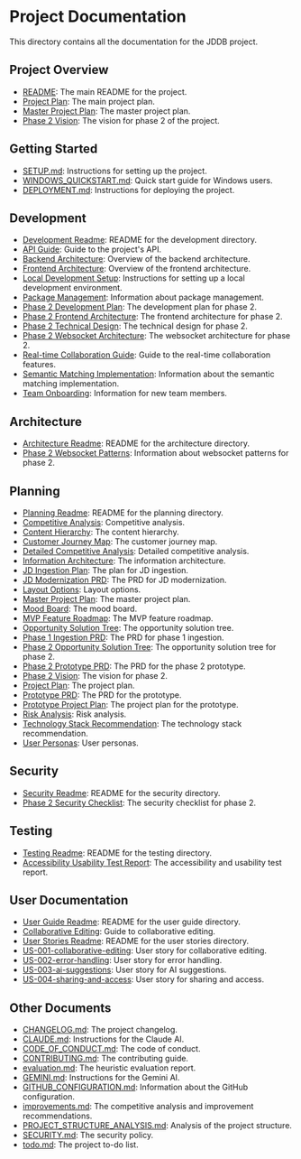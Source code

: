 # Project Documentation

This directory contains all the documentation for the JDDB project.

## Project Overview

*   [README](README.md): The main README for the project.
*   [Project Plan](planning/project_plan.md): The main project plan.
*   [Master Project Plan](planning/master_project_plan.md): The master project plan.
*   [Phase 2 Vision](planning/phase_2_vision.md): The vision for phase 2 of the project.

## Getting Started

*   [SETUP.md](setup/SETUP.md): Instructions for setting up the project.
*   [WINDOWS_QUICKSTART.md](setup/WINDOWS_QUICKSTART.md): Quick start guide for Windows users.
*   [DEPLOYMENT.md](setup/DEPLOYMENT.md): Instructions for deploying the project.

## Development

*   [Development Readme](development/README.md): README for the development directory.
*   [API Guide](development/api_guide.md): Guide to the project's API.
*   [Backend Architecture](development/backend_architecture.md): Overview of the backend architecture.
*   [Frontend Architecture](development/frontend_architecture.md): Overview of the frontend architecture.
*   [Local Development Setup](development/local_development_setup.md): Instructions for setting up a local development environment.
*   [Package Management](development/package_management.md): Information about package management.
*   [Phase 2 Development Plan](development/phase2_development_plan.md): The development plan for phase 2.
*   [Phase 2 Frontend Architecture](development/phase2_frontend_architecture.md): The frontend architecture for phase 2.
*   [Phase 2 Technical Design](development/phase2_technical_design.md): The technical design for phase 2.
*   [Phase 2 Websocket Architecture](development/phase2_websocket_architecture.md): The websocket architecture for phase 2.
*   [Real-time Collaboration Guide](development/real_time_collaboration_guide.md): Guide to the real-time collaboration features.
*   [Semantic Matching Implementation](development/SEMANTIC_MATCHING_IMPLEMENTATION.md): Information about the semantic matching implementation.
*   [Team Onboarding](development/team-onboarding.md): Information for new team members.

## Architecture

*   [Architecture Readme](architecture/README.md): README for the architecture directory.
*   [Phase 2 Websocket Patterns](architecture/phase2-websocket-patterns.md): Information about websocket patterns for phase 2.

## Planning

*   [Planning Readme](planning/README.md): README for the planning directory.
*   [Competitive Analysis](planning/competitive_analysis.md): Competitive analysis.
*   [Content Hierarchy](planning/content_hierarchy.md): The content hierarchy.
*   [Customer Journey Map](planning/customer_journey_map.md): The customer journey map.
*   [Detailed Competitive Analysis](planning/detailed_competitive_analysis.md): Detailed competitive analysis.
*   [Information Architecture](planning/information_architecture.md): The information architecture.
*   [JD Ingestion Plan](planning/jd_ingestion_plan.md): The plan for JD ingestion.
*   [JD Modernization PRD](planning/jd_modernization_prd.md): The PRD for JD modernization.
*   [Layout Options](planning/layout_options.md): Layout options.
*   [Master Project Plan](planning/master_project_plan.md): The master project plan.
*   [Mood Board](planning/mood_board.md): The mood board.
*   [MVP Feature Roadmap](planning/mvp_feature_roadmap.md): The MVP feature roadmap.
*   [Opportunity Solution Tree](planning/opportunity_solution_tree.md): The opportunity solution tree.
*   [Phase 1 Ingestion PRD](planning/phase_1_ingestion_prd.md): The PRD for phase 1 ingestion.
*   [Phase 2 Opportunity Solution Tree](planning/phase_2_opportunity_solution_tree.md): The opportunity solution tree for phase 2.
*   [Phase 2 Prototype PRD](planning/phase_2_prototype_prd.md): The PRD for the phase 2 prototype.
*   [Phase 2 Vision](planning/phase_2_vision.md): The vision for phase 2.
*   [Project Plan](planning/project_plan.md): The project plan.
*   [Prototype PRD](planning/prototype_prd.md): The PRD for the prototype.
*   [Prototype Project Plan](planning/prototype_project_plan.md): The project plan for the prototype.
*   [Risk Analysis](planning/risk_analysis.md): Risk analysis.
*   [Technology Stack Recommendation](planning/technology_stack_recommendation.md): The technology stack recommendation.
*   [User Personas](planning/user_personas.md): User personas.

## Security

*   [Security Readme](security/README.md): README for the security directory.
*   [Phase 2 Security Checklist](security/phase2_security_checklist.md): The security checklist for phase 2.

## Testing

*   [Testing Readme](testing/README.md): README for the testing directory.
*   [Accessibility Usability Test Report](testing/accessibility_usability_test_report.md): The accessibility and usability test report.

## User Documentation

*   [User Guide Readme](user-guide/README.md): README for the user guide directory.
*   [Collaborative Editing](user-guide/collaborative-editing.md): Guide to collaborative editing.
*   [User Stories Readme](user_stories/README.md): README for the user stories directory.
*   [US-001-collaborative-editing](user_stories/US-001-collaborative-editing.md): User story for collaborative editing.
*   [US-002-error-handling](user_stories/US-002-error-handling.md): User story for error handling.
*   [US-003-ai-suggestions](user_stories/US-003-ai-suggestions.md): User story for AI suggestions.
*   [US-004-sharing-and-access](user_stories/US-004-sharing-and-access.md): User story for sharing and access.

## Other Documents

*   [CHANGELOG.md](CHANGELOG.md): The project changelog.
*   [CLAUDE.md](CLAUDE.md): Instructions for the Claude AI.
*   [CODE_OF_CONDUCT.md](CODE_OF_CONDUCT.md): The code of conduct.
*   [CONTRIBUTING.md](CONTRIBUTING.md): The contributing guide.
*   [evaluation.md](evaluation.md): The heuristic evaluation report.
*   [GEMINI.md](GEMINI.md): Instructions for the Gemini AI.
*   [GITHUB_CONFIGURATION.md](GITHUB_CONFIGURATION.md): Information about the GitHub configuration.
*   [improvements.md](improvements.md): The competitive analysis and improvement recommendations.
*   [PROJECT_STRUCTURE_ANALYSIS.md](PROJECT_STRUCTURE_ANALYSIS.md): Analysis of the project structure.
*   [SECURITY.md](SECURITY.md): The security policy.
*   [todo.md](todo.md): The project to-do list.